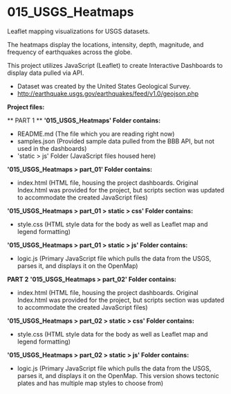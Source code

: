 # 015_USGS_Heatmaps
Leaflet mapping visualizations for USGS datasets.

The heatmaps display the locations, intensity, depth, magnitude, and frequency of earthquakes across the globe.

This project utilizes JavaScript (Leaflet) to create Interactive Dashboards to display data pulled via API.  
- Dataset was created by the United States Geological Survey.
- http://earthquake.usgs.gov/earthquakes/feed/v1.0/geojson.php

**Project files:**

** PART 1 **
**'015_USGS_Heatmaps' Folder contains:**
- README.md (The file which you are reading right now)
- samples.json (Provided sample data pulled from the BBB API, but not used in the dashboards)
- 'static > js' Folder (JavaScript files housed here)


**'015_USGS_Heatmaps > part_01' Folder contains:**
- index.html (HTML file, housing the project dashboards.  Original Index.html was provided for the project, but scripts section was updated to accommodate the created JavaScript files)

**'015_USGS_Heatmaps > part_01 > static > css' Folder contains:**
- style.css (HTML style data for the body as well as Leaflet map and legend formatting)

**'015_USGS_Heatmaps > part_01 > static > js' Folder contains:**
- logic.js (Primary JavaScript file which pulls the data from the USGS, parses it, and displays it on the OpenMap)


**PART 2**
**'015_USGS_Heatmaps > part_02' Folder contains:**
- index.html (HTML file, housing the project dashboards.  Original Index.html was provided for the project, but scripts section was updated to accommodate the created JavaScript files)

**'015_USGS_Heatmaps > part_02 > static > css' Folder contains:**
- style.css (HTML style data for the body as well as Leaflet map and legend formatting)

**'015_USGS_Heatmaps > part_02 > static > js' Folder contains:**
- logic.js (Primary JavaScript file which pulls the data from the USGS, parses it, and displays it on the OpenMap. This version shows tectonic plates and has multiple map styles to choose from)
